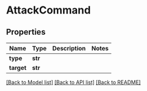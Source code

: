 # AttackCommand

## Properties
Name | Type | Description | Notes
------------ | ------------- | ------------- | -------------
**type** | **str** |  | 
**target** | **str** |  | 

[[Back to Model list]](../README.md#documentation-for-models) [[Back to API list]](../README.md#documentation-for-api-endpoints) [[Back to README]](../README.md)

